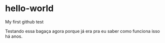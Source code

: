 # hello-world
My first github test

Testando essa bagaça agora porque já era pra eu saber como funciona isso há anos.
